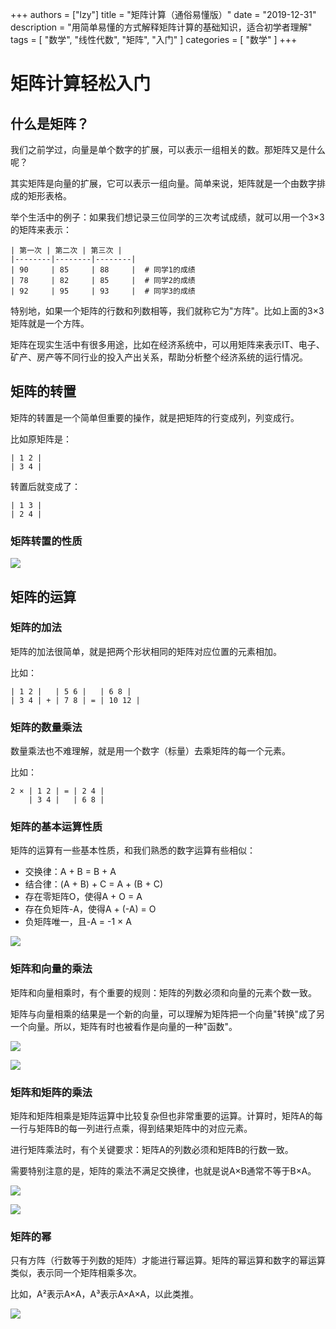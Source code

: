 +++
authors = ["lzy"]
title = "矩阵计算（通俗易懂版）"
date = "2019-12-31"
description = "用简单易懂的方式解释矩阵计算的基础知识，适合初学者理解"
tags = [
    "数学",
    "线性代数",
    "矩阵",
    "入门"
]
categories = [
    "数学"
]
+++

# 矩阵计算轻松入门

## 什么是矩阵？

我们之前学过，向量是单个数字的扩展，可以表示一组相关的数。那矩阵又是什么呢？

其实矩阵是向量的扩展，它可以表示一组向量。简单来说，矩阵就是一个由数字排成的矩形表格。

举个生活中的例子：如果我们想记录三位同学的三次考试成绩，就可以用一个3×3的矩阵来表示：
```
| 第一次 | 第二次 | 第三次 |
|--------|--------|--------|
| 90     | 85     | 88     |  # 同学1的成绩
| 78     | 82     | 85     |  # 同学2的成绩
| 92     | 95     | 93     |  # 同学3的成绩
```

特别地，如果一个矩阵的行数和列数相等，我们就称它为"方阵"。比如上面的3×3矩阵就是一个方阵。

矩阵在现实生活中有很多用途，比如在经济系统中，可以用矩阵来表示IT、电子、矿产、房产等不同行业的投入产出关系，帮助分析整个经济系统的运行情况。

## 矩阵的转置

矩阵的转置是一个简单但重要的操作，就是把矩阵的行变成列，列变成行。

比如原矩阵是：
```
| 1 2 |
| 3 4 |
```
转置后就变成了：
```
| 1 3 |
| 2 4 |
```

### 矩阵转置的性质

![](../static/Upspb0YrLo8uvkx8Hxkc0C9unPb.png)

## 矩阵的运算

### 矩阵的加法

矩阵的加法很简单，就是把两个形状相同的矩阵对应位置的元素相加。

比如：
```
| 1 2 |   | 5 6 |   | 6 8 |
| 3 4 | + | 7 8 | = | 10 12 |
```

### 矩阵的数量乘法

数量乘法也不难理解，就是用一个数字（标量）去乘矩阵的每一个元素。

比如：
```
2 × | 1 2 | = | 2 4 |
    | 3 4 |   | 6 8 |
```

### 矩阵的基本运算性质

矩阵的运算有一些基本性质，和我们熟悉的数字运算有些相似：
- 交换律：A + B = B + A
- 结合律：(A + B) + C = A + (B + C)
- 存在零矩阵O，使得A + O = A
- 存在负矩阵-A，使得A + (-A) = O
- 负矩阵唯一，且-A = -1 × A

![](../static/M0NPbaDeVocsvRxbbCocWhETndf.png)

### 矩阵和向量的乘法

矩阵和向量相乘时，有个重要的规则：矩阵的列数必须和向量的元素个数一致。

矩阵与向量相乘的结果是一个新的向量，可以理解为矩阵把一个向量"转换"成了另一个向量。所以，矩阵有时也被看作是向量的一种"函数"。

![](../static/D0iPbbvyKomiaAx8bJfcDXJ4n6f.png)

![](../static/Z9Eebebulo664qx4JaVcXTuMncC.png)

### 矩阵和矩阵的乘法

矩阵和矩阵相乘是矩阵运算中比较复杂但也非常重要的运算。计算时，矩阵A的每一行与矩阵B的每一列进行点乘，得到结果矩阵中的对应元素。

进行矩阵乘法时，有个关键要求：矩阵A的列数必须和矩阵B的行数一致。

需要特别注意的是，矩阵的乘法不满足交换律，也就是说A×B通常不等于B×A。

![](../static/N9OxbsSoKowtQTx1yqAcS9jknCe.png)

![](../static/SKtubFiMKozYIoxLonocofYlnvd.png)

### 矩阵的幂

只有方阵（行数等于列数的矩阵）才能进行幂运算。矩阵的幂运算和数字的幂运算类似，表示同一个矩阵相乘多次。

比如，A²表示A×A，A³表示A×A×A，以此类推。

![](../static/Nu7eb5aG0oVoMuxcLfNcus1fnAg.png)
